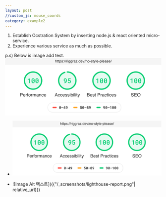 ```yaml
---
layout: post
//custom_js: mouse_coords
category: example2
---
```




1. Establish Ocstration System by inserting node.js & react oriented micro-service.
2. Experience various service as much as possible.



p.s) Below is image add test.
<img src="https://github.com/grooviiee/grooviiee.github.io/blob/main/_screenshots/lighthouse-report.png" title="ImgTest"/>



- ![Image Alt 텍스트](https://github.com/grooviiee/grooviiee.github.io/blob/main/_screenshots/lighthouse-report.png)


- ![Image Alt 텍스트]({{"/_screenshots/lighthouse-report.png"| relative_url}})
